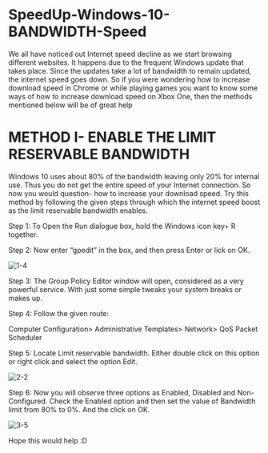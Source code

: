 # SpeedUp-Windows-10-BANDWIDTH-Speed
We all have noticed out Internet speed decline as we start browsing different websites. It happens due to the frequent Windows update that takes place. Since the updates take a lot of bandwidth to remain updated, the internet speed goes down. So if you were wondering how to increase download speed in Chrome or while playing games you want to know some ways of how to increase download speed on Xbox One, then the methods mentioned below will be of great help

# METHOD I- ENABLE THE LIMIT RESERVABLE BANDWIDTH 

Windows 10 uses about 80% of the bandwidth leaving only 20% for internal use. Thus you do not get the entire speed of your Internet connection. So now you would question- how to increase your download speed. Try this method by following the given steps through which the internet speed boost as the limit reservable bandwidth enables.

Step 1: To Open the Run dialogue box, hold the Windows icon key+ R together.

Step 2: Now enter “gpedit” in the box, and then press Enter or lick on OK.

![1-4](https://user-images.githubusercontent.com/18008644/37979848-7705f0e8-320b-11e8-848d-6a5ead261eeb.png)

Step 3: The Group Policy Editor window will open, considered as a very powerful service. With just some simple tweaks your system breaks or makes up.

Step 4: Follow the given route:

Computer Configuration> Administrative Templates> Network> QoS Packet Scheduler

Step 5: Locate Limit reservable bandwidth. Either double click on this option or right click and select the option Edit.

![2-2](https://user-images.githubusercontent.com/18008644/37979853-79dc4826-320b-11e8-9c45-f04cc5e195bb.jpg)

Step 6: Now you will observe three options as Enabled, Disabled and Non-Configured. Check the Enabled option and then set the value of Bandwidth limit from 80% to 0%. And the click on OK.




![3-5](https://user-images.githubusercontent.com/18008644/37979856-7bd37de8-320b-11e8-859b-62b6cfab4cfd.png)


Hope this would help :D


